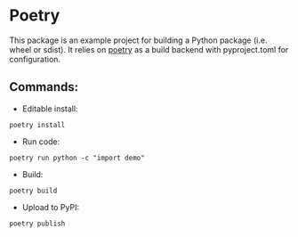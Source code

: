 # Poetry 
This package is an example project for building a Python package (i.e. wheel or sdist).
It relies on [poetry](https://python-poetry.org) as a build backend with pyproject.toml
for configuration.

## Commands:

* Editable install:
```shell
poetry install
```
* Run code:
```shell
poetry run python -c "import demo"
```
* Build:
```shell
poetry build
``````
* Upload to PyPI:
```shell
poetry publish
```